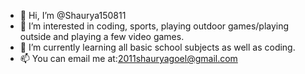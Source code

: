 - 👋 Hi, I’m @Shaurya150811
- 👀 I’m interested in coding, sports, playing outdoor games/playing outside and playing a few video games.
- 🌱 I’m currently learning all basic school subjects as well as coding.
- 📫 You can email me at:2011shauryagoel@gmail.com

<!---
Shaurya150811/Shaurya150811 is a ✨ special ✨ repository because its `README.md` (this file) appears on your GitHub profile.
You can click the Preview link to take a look at your changes.
--->
